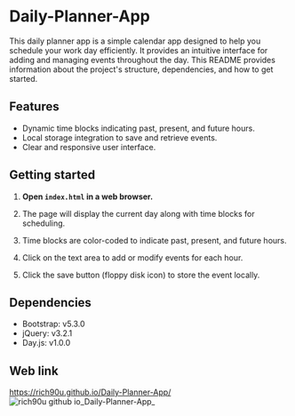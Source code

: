 # Daily-Planner-App
This daily planner app is a simple calendar app designed to help you schedule your work day efficiently. It provides an intuitive interface for adding and managing events throughout the day. This README provides information about the project's structure, dependencies, and how to get started.

## Features

- Dynamic time blocks indicating past, present, and future hours.
- Local storage integration to save and retrieve events.
- Clear and responsive user interface.

## Getting started

1. **Open `index.html` in a web browser.**

2. The page will display the current day along with time blocks for scheduling.

3. Time blocks are color-coded to indicate past, present, and future hours.

4. Click on the text area to add or modify events for each hour.

5. Click the save button (floppy disk icon) to store the event locally.

## Dependencies
- Bootstrap: v5.3.0
- jQuery: v3.2.1
- Day.js: v1.0.0

## Web link
https://rich90u.github.io/Daily-Planner-App/
![rich90u github io_Daily-Planner-App_](https://github.com/Rich90U/Daily-Planner-App/assets/147627031/5af27003-4c01-459d-886e-840b2b5782ec)
